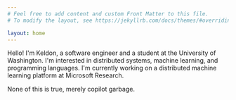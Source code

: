 ```yaml
---
# Feel free to add content and custom Front Matter to this file.
# To modify the layout, see https://jekyllrb.com/docs/themes/#overriding-theme-defaults

layout: home
---
```


Hello! I'm Keldon, a software engineer and a student at the University of Washington. I'm interested in distributed systems, machine learning, and programming languages. I'm currently working on a distributed machine learning platform at Microsoft Research.

None of this is true, merely copilot garbage.